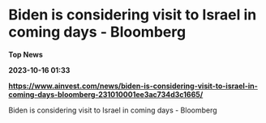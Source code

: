 # Biden is considering visit to Israel in coming days - Bloomberg
**Top News**

**2023-10-16 01:33**

**https://www.ainvest.com/news/biden-is-considering-visit-to-israel-in-coming-days-bloomberg-231010001ee3ac734d3c1665/**

Biden is considering visit to Israel in coming days - Bloomberg